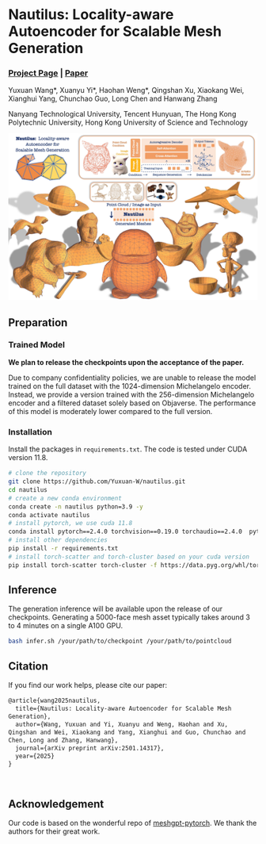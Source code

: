 # Nautilus: Locality-aware Autoencoder for Scalable Mesh Generation

### [Project Page](https://nautilusmeshgen.github.io) | [Paper](https://arxiv.org/abs/2501.14317)

Yuxuan Wang*, Xuanyu Yi*, Haohan Weng*, Qingshan Xu, Xiaokang Wei, Xianghui Yang, Chunchao Guo, Long Chen and Hanwang Zhang

Nanyang Technological University, Tencent Hunyuan, 
The Hong Kong Polytechnic University, Hong Kong University of Science and Technology

![image](https://github.com/Yuxuan-W/Nautilus/blob/main/figures/representative_img.jpg)

## Preparation

### Trained Model

**We plan to release the checkpoints upon the acceptance of the paper.**

Due to company confidentiality policies,
we are unable to release the model trained on the full dataset with the 1024-dimension Michelangelo encoder.
Instead, we provide a version trained with the 256-dimension Michelangelo encoder and a filtered dataset solely based on Objaverse.
The performance of this model is moderately lower compared to the full version.

### Installation

Install the packages in `requirements.txt`. The code is tested under CUDA version 11.8.

```bash
# clone the repository
git clone https://github.com/Yuxuan-W/nautilus.git
cd nautilus
# create a new conda environment
conda create -n nautilus python=3.9 -y
conda activate nautilus
# install pytorch, we use cuda 11.8
conda install pytorch==2.4.0 torchvision==0.19.0 torchaudio==2.4.0  pytorch-cuda=11.8 -c pytorch -c nvidia -y
# install other dependencies
pip install -r requirements.txt
# install torch-scatter and torch-cluster based on your cuda version
pip install torch-scatter torch-cluster -f https://data.pyg.org/whl/torch-2.4.0+cu118.html
```

## Inference

The generation inference will be available upon the release of our checkpoints.
Generating a 5000-face mesh asset typically takes around 3 to 4 minutes on a single A100 GPU.

```bash
bash infer.sh /your/path/to/checkpoint /your/path/to/pointcloud
```

## Citation

If you find our work helps, please cite our paper:
```
@article{wang2025nautilus,
  title={Nautilus: Locality-aware Autoencoder for Scalable Mesh Generation},
  author={Wang, Yuxuan and Yi, Xuanyu and Weng, Haohan and Xu, Qingshan and Wei, Xiaokang and Yang, Xianghui and Guo, Chunchao and Chen, Long and Zhang, Hanwang},
  journal={arXiv preprint arXiv:2501.14317},
  year={2025}
}
```

<br/>

## Acknowledgement
Our code is based on the wonderful repo of [meshgpt-pytorch](https://github.com/lucidrains/meshgpt-pytorch). 
We thank the authors for their great work.

